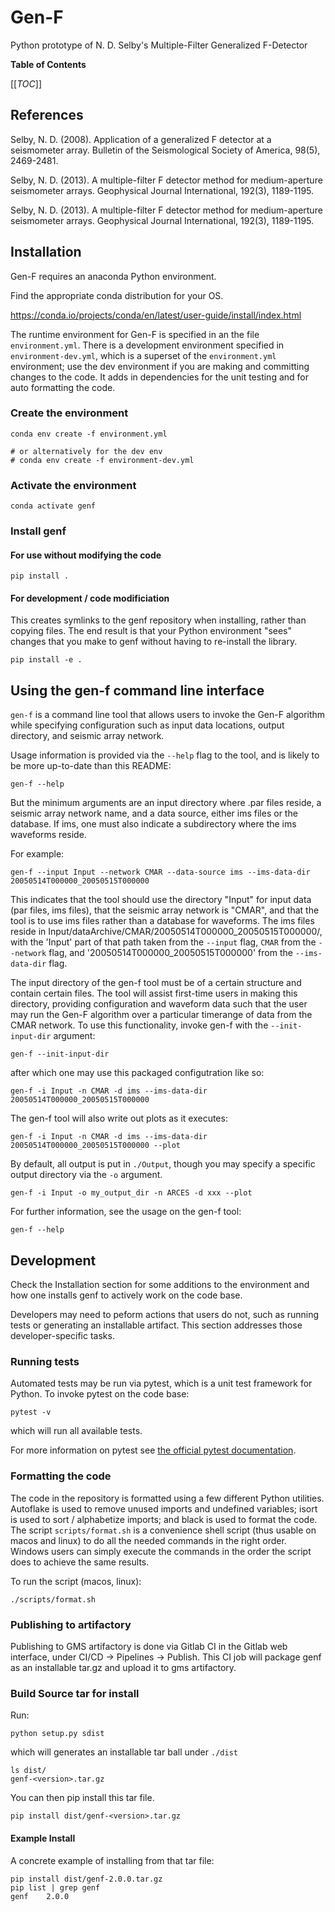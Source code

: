  
# Gen-F
Python prototype of N. D. Selby's Multiple-Filter Generalized F-Detector

**Table of Contents**

[[_TOC_]]


## References


Selby, N. D. (2008). Application of a generalized F detector at a seismometer array. Bulletin of the 
Seismological Society of America, 98(5), 2469-2481.

Selby, N. D. (2013). A multiple-filter F detector method for medium-aperture seismometer arrays. Geophysical 
Journal International, 192(3), 1189-1195.

Selby, N. D. (2013). A multiple-filter F detector method for medium-aperture seismometer arrays. Geophysical 
Journal International, 192(3), 1189-1195.


## Installation
Gen-F requires an anaconda Python environment.

Find the appropriate conda distribution for your OS.

https://conda.io/projects/conda/en/latest/user-guide/install/index.html


The runtime environment for Gen-F is specified in an the file `environment.yml`.  There is a development environment specified in `environment-dev.yml`, which
is a superset of the `environment.yml` environment; use the dev environment if you are making and committing changes to the code.  It adds in dependencies for
the unit testing and for auto formatting the code.


### Create the environment

```
conda env create -f environment.yml

# or alternatively for the dev env
# conda env create -f environment-dev.yml

```

### Activate the environment

```
conda activate genf
```

### Install genf

#### For use without modifying the code

```
pip install .
```

#### For development / code modificiation

This creates symlinks to the genf repository when installing, rather than copying files.  The end result is that your Python environment "sees" changes that you make
to genf without having to re-install the library.

```
pip install -e .
```


## Using the gen-f command line interface

`gen-f` is a command line tool that allows users to invoke the Gen-F algorithm while specifying configuration such as input data locations, output directory, and seismic array network.

Usage information is provided via the `--help` flag to the tool, and is likely to be more up-to-date than this README:

```
gen-f --help
```

But the minimum arguments are an input directory where .par files reside, a seismic array network name, and a data source, either ims files or the database.  If ims, one must
also indicate a subdirectory where the ims waveforms reside.

For example:

```
gen-f --input Input --network CMAR --data-source ims --ims-data-dir 20050514T000000_20050515T000000
```

This indicates that the tool should use the directory "Input" for input data (par files, ims files), that the seismic array network is "CMAR", and that the tool is to use
ims files rather than a database for waveforms.  The ims files reside in Input/dataArchive/CMAR/20050514T000000_20050515T000000/, with the 'Input' part of that path taken
from the `--input` flag, `CMAR` from the `--network` flag, and '20050514T000000_20050515T000000' from the `--ims-data-dir` flag.

The input directory of the gen-f tool must be of a certain structure and contain certain files.  The tool will assist first-time users in making this directory, providing
configuration and waveform data such that the user may run the Gen-F algorithm over a particular timerange of data from the CMAR network.  To use this functionality, invoke
gen-f with the `--init-input-dir` argument:

```
gen-f --init-input-dir
```

after which one may use this packaged configutration like so:

```
gen-f -i Input -n CMAR -d ims --ims-data-dir 20050514T000000_20050515T000000
```

The gen-f tool will also write out plots as it executes:

```
gen-f -i Input -n CMAR -d ims --ims-data-dir 20050514T000000_20050515T000000 --plot
```

By default, all output is put in `./Output`, though you may specify a specific output directory via the `-o` argument.

```
gen-f -i Input -o my_output_dir -n ARCES -d xxx --plot
```


For further information, see the usage on the gen-f tool:

```
gen-f --help
```


## Development

Check the Installation section for some additions to the environment and how one installs genf to actively work on the code base.

Developers may need to peform actions that users do not, such as running tests or generating an installable artifact.  This section addresses those developer-specific tasks.


### Running tests

Automated tests may be run via pytest, which is a unit test framework for Python.  To invoke pytest on the code base:

```
pytest -v
```

which will run all available tests.  

For more information on pytest see [the official pytest documentation](https://docs.pytest.org/en/7.0.x/). 

### Formatting the code

The code in the repository is formatted using a few different Python utilities.  Autoflake is used to remove unused imports and undefined variables; isort is used to
sort / alphabetize imports; and black is used to format the code.  The script `scripts/format.sh` is a convenience shell script (thus usable on macos and linux) to do all the
needed commands in the right order.  Windows users can simply execute the commands in the order the script does to achieve the same results.

To run the script (macos, linux):

```
./scripts/format.sh
```


### Publishing to artifactory

Publishing to GMS artifactory is done via Gitlab CI in the Gitlab web interface, under CI/CD -> Pipelines -> Publish.  This CI job will package genf as an installable tar.gz
and upload it to gms artifactory.


### Build Source tar for install

Run:

```
python setup.py sdist
```

which will generates an installable tar ball under `./dist`

```
ls dist/
genf-<version>.tar.gz
```

You can then pip install this tar file. 

```
pip install dist/genf-<version>.tar.gz
```


####  Example Install

A concrete example of installing from that tar file:

```
pip install dist/genf-2.0.0.tar.gz
pip list | grep genf
genf    2.0.0
```


